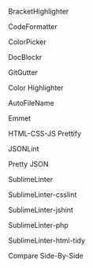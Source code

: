 BracketHighlighter

CodeFormatter

ColorPicker

DocBlockr

GitGutter

Color Highlighter

AutoFileName

Emmet

HTML-CSS-JS Prettify

JSONLint

Pretty JSON

SublimeLinter

SublimeLinter-csslint

SublimeLinter-jshint

SublimeLinter-php

SublimeLinter-html-tidy

Compare Side-By-Side